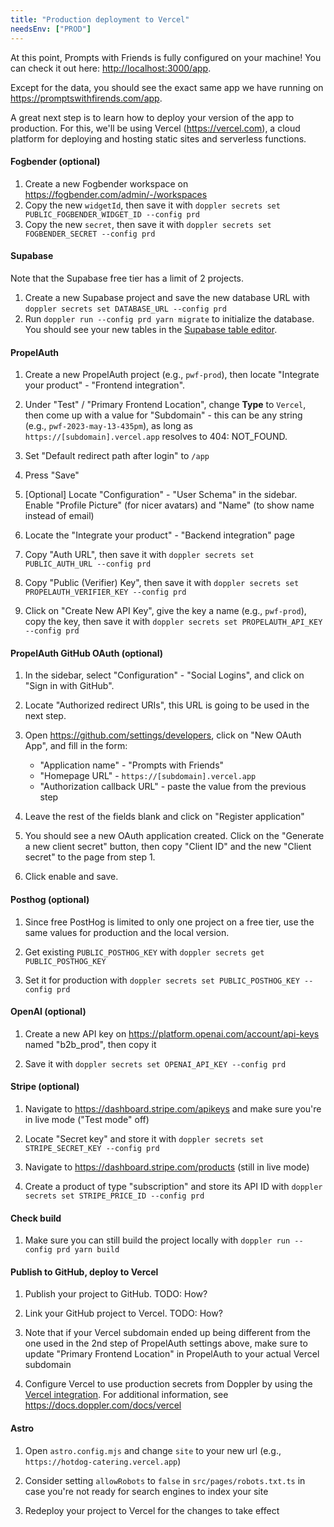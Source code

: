 ```yaml
---
title: "Production deployment to Vercel"
needsEnv: ["PROD"]
---
```


At this point, Prompts with Friends is fully configured on your machine! You can check it out here: <a href="http://localhost:3000/app" >http://localhost:3000/app</a>.

Except for the data, you should see the exact same app we have running on <a href="https://promptswithfirends.com/app" >https://promptswithfirends.com/app</a>.

A great next step is to learn how to deploy your version of the app to production. For this, we'll be using Vercel (<a href="https://vercel.com" >https://vercel.com</a>), a cloud platform for deploying and hosting static sites and serverless functions.

#### Fogbender (optional)

1. Create a new Fogbender workspace on <a href="https://fogbender.com/admin/-/workspaces" >https://fogbender.com/admin/-/workspaces</a>
2. Copy the new `widgetId`, then save it with `doppler secrets set PUBLIC_FOGBENDER_WIDGET_ID --config prd`
3. Copy the new `secret`, then save it with `doppler secrets set FOGBENDER_SECRET --config prd`

#### Supabase

Note that the Supabase free tier has a limit of 2 projects.

1. Create a new Supabase project and save the new database URL with `doppler secrets set DATABASE_URL --config prd`
2. Run `doppler run --config prd yarn migrate` to initialize the database. You should see your new tables in the <a href="https://app.supabase.com/project/_/editor" >Supabase table editor</a>.

#### PropelAuth

1. Create a new PropelAuth project (e.g., `pwf-prod`), then locate "Integrate your product" - "Frontend integration".

1. Under "Test" / "Primary Frontend Location", change **Type** to `Vercel`, then come up with a value for "Subdomain" - this can be any string (e.g., `pwf-2023-may-13-435pm`), as long as `https://[subdomain].vercel.app` resolves to 404: NOT_FOUND.

1. Set "Default redirect path after login" to `/app`

1. Press "Save"

1. [Optional] Locate "Configuration" - "User Schema" in the sidebar. Enable "Profile Picture" (for nicer avatars) and "Name" (to show name instead of email)

1. Locate the "Integrate your product" - "Backend integration" page

1. Copy "Auth URL", then save it with `doppler secrets set PUBLIC_AUTH_URL --config prd`

1. Copy "Public (Verifier) Key", then save it with `doppler secrets set PROPELAUTH_VERIFIER_KEY --config prd`

1. Click on "Create New API Key", give the key a name (e.g., `pwf-prod`), copy the key, then save it with `doppler secrets set PROPELAUTH_API_KEY --config prd`

#### PropelAuth GitHub OAuth (optional)

1. In the sidebar, select "Configuration" - "Social Logins", and click on "Sign in with GitHub".

1. Locate "Authorized redirect URIs", this URL is going to be used in the next step.

1. Open <a href="https://github.com/settings/developers">https://github.com/settings/developers</a>, click on "New OAuth App", and fill in the form:

   - "Application name" - "Prompts with Friends"
   - "Homepage URL" - `https://[subdomain].vercel.app`
   - "Authorization callback URL" - paste the value from the previous step

1. Leave the rest of the fields blank and click on "Register application"

1. You should see a new OAuth application created. Click on the "Generate a new client secret" button, then copy "Client ID" and the new "Client secret" to the page from step 1.

1. Click enable and save.

#### Posthog (optional)

1. Since free PostHog is limited to only one project on a free tier, use the same values for production and the local version.

1. Get existing `PUBLIC_POSTHOG_KEY` with `doppler secrets get PUBLIC_POSTHOG_KEY`

1. Set it for production with `doppler secrets set PUBLIC_POSTHOG_KEY --config prd`

#### OpenAI (optional)

1. Create a new API key on <a href="https://platform.openai.com/account/api-keys">https://platform.openai.com/account/api-keys</a> named "b2b_prod", then copy it

1. Save it with `doppler secrets set OPENAI_API_KEY --config prd`

#### Stripe (optional)

1. Navigate to https://dashboard.stripe.com/apikeys and make sure you're in live mode ("Test mode" off)

1. Locate "Secret key" and store it with `doppler secrets set STRIPE_SECRET_KEY --config prd`

1. Navigate to https://dashboard.stripe.com/products (still in live mode)

1. Create a product of type "subscription" and store its API ID with `doppler secrets set STRIPE_PRICE_ID --config prd`

#### Check build

1. Make sure you can still build the project locally with `doppler run --config prd yarn build`

#### Publish to GitHub, deploy to Vercel

1. Publish your project to GitHub. TODO: How?

2. Link your GitHub project to Vercel. TODO: How?

3. Note that if your Vercel subdomain ended up being different from the one used in the 2nd step of PropelAuth settings above, make sure to update "Primary Frontend Location" in PropelAuth to your actual Vercel subdomain

4. Configure Vercel to use production secrets from Doppler by using the <a href="https://www.doppler.com/integrations/vercel" >Vercel integration</a>. For additional information, see <a href="https://docs.doppler.com/docs/vercel">https://docs.doppler.com/docs/vercel</a>

#### Astro

1. Open `astro.config.mjs` and change `site` to your new url (e.g., `https://hotdog-catering.vercel.app`)

1. Consider setting `allowRobots` to `false` in `src/pages/robots.txt.ts` in case you're not ready for search engines to index your site

1. Redeploy your project to Vercel for the changes to take effect
